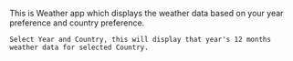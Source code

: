 This is Weather app which displays the weather data based on your year preference and country preference.

    Select Year and Country, this will display that year's 12 months weather data for selected Country.

